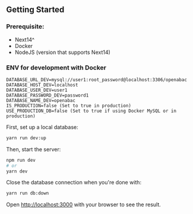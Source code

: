 ## Getting Started

### Prerequisite:

-   Next14^
-   Docker
-   NodeJS (version that supports Next14)

### ENV for development with Docker

```
DATABASE_URL_DEV=mysql://user1:root_password@localhost:3306/openabac
DATABASE_HOST_DEV=localhost
DATABASE_USER_DEV=user1
DATABASE_PASSWORD_DEV=password1
DATABASE_NAME_DEV=openabac
IS_PRODUCTION=false (Set to true in production)
USE_PRODUCTION_DB=false (Set to true if using Docker MySQL or in production)
```

First, set up a local database:

```bash
yarn run dev:up
```

Then, start the server:

```bash
npm run dev
# or
yarn dev
```

Close the database connection when you're done with:

```bash
yarn run db:down
```

Open [http://localhost:3000](http://localhost:3000) with your browser to see the result.
